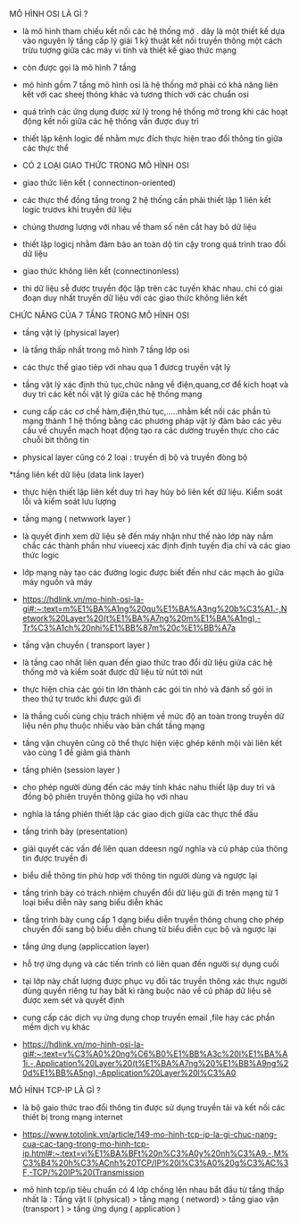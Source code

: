MÔ HÌNH OSI LÀ GÌ ?
* là mô hình tham chiếu kết nối các hệ thống mở . dây là một thiết kế dựa vào nguyên lý tầng cấp lý giải 1 kỹ thuật kết nối truyền thông một cách trừu tượng giữa các máy vi tính và thiết kế giao thức mạng
* còn được gọi là mô hình 7 tầng
* mô hình gồm 7 tầng mô hình osi là hệ thống mở phải có khả năng liên kết với cac sheej thóng khác và tương thích với các chuẩn osi
*  quá trình các ứng dụng được xử lý trong hệ thống mở trong khi các hoạt động kết nối giữa các hệ thống vẫn được duy trì
*  thiết lập kênh logic đề nhằm mực đích thực hiện trao đổi thông tin giữa các thực thể

*  CÓ 2 LOẠI GIAO THỨC TRONG MÔ HÌNH OSI
*  giao thức liên kết ( connectinon-oriented)
*  các thực thể đồng tầng trong 2 hệ thống cần phải thiết lập 1 liên kết logic trươvs khi truyền dữ liệu
*  chúng thương lượng với nhau về tham số nên cắt hay bỏ dữ liệu
*  thiết lập logicj nhằm đảm bảo an toàn dộ tin cậy trong quá trình trao đổi dữ liệu
*  giao thức không liên kết (connectinonless)
*  thì dữ liệu sễ được truyền độc lập trên các tuyến khác nhau. chỉ có giai đoạn duy nhất truyền dữ liệu với các giao thức không liên kết

CHỨC NĂNG CỦA 7 TẦNG TRONG MÔ HÌNH OSI

* tầng vật lý (physical layer)
* là tầng thấp nhất trong mô hình 7 tầng lớp osi
* các thực thể giao tiêp với nhau  qua 1 đươcg truyền vật lý
* tầng vật lý xác định thủ tục,chức năng về điện,quang,cơ để kich hoạt và duy trì các kết nối vật lý giữa các hệ thống mạng
* cung cấp các cơ chế hàm,điện,thủ tục,.....nhằm kết nối các phần tủ mạng thành 1 hệ thống bằng các phương pháp vật lý đảm bảo các yêu cầu về chuyển mạch hoạt động tạo ra các dường truyền thực cho các chuỗi bit thông tin

* physical layer cũng có 2 loại : truyền dị bộ và truyền đòng bộ

*tầng liên kết dữ liệu (data link layer)
* thực hiện thiết lập liên kết duy trì hay hủy bỏ liên kết dữ liệu. Kiểm soát lỗi và kiểm soát lưu lượng

* tầng mạng ( netwwork layer )
* là quyết định xem dữ liệu sẽ đến máy nhận như thế nào lớp này nắm chắc các thành phần như viueecj xác định định tuyến địa chỉ và các giao thức logic
* lớp mạng này tạo các đường logic được biết đến như các mạch ảo giữa máy nguồn và máy 
* https://hdlink.vn/mo-hinh-osi-la-gi#:~:text=m%E1%BA%A1ng%20qu%E1%BA%A3ng%20b%C3%A1.-,Network%20Layer%20(t%E1%BA%A7ng%20m%E1%BA%A1ng),-Tr%C3%A1ch%20nhi%E1%BB%87m%20c%E1%BB%A7a

* tầng vận chuyển ( transport layer )
* là tầng cao nhất liên quan đến giao thức trao đổi dữ liệu giữa các hệ thống mở và kiểm soát được dữ liệu từ nút tới nút
* thực hiện chia các gói tin lớn thành các gói tin nhỏ và đánh số gói in theo thứ tự trước khi được gửi đi
* là thầng cuối cùng  chịu trách nhiệm về mức độ an toàn trong truyền dữ liệu nên phụ thuộc nhiều vào bản chất tầng mạng
* tầng vận chuyên cũng cõ thể thực hiện việc ghép kênh mội vài liên kết vào cùng 1 để giảm giá thành

* tầng phiên (session layer )
* cho phép người dùng đến các máy tính khác nahu thiết lập duy trì và đồng bộ phiên truyền thông giữa họ với nhau
* nghĩa là tầng phiên thiết lập các giao dịch giữa các thực thể đầu

* tầng trình bày (presentation)
* giải quyết các vấn đề liên quan ddeesn ngữ nghĩa và cú pháp của thông tin được truyền đi
* biểu diễ thông tin phù hơp với thông tin người dùng và ngược lại
* tầng trình bày có trách nhiệm chuyển đổi dữ liệu  gửi đi trên mạng từ 1 loại biểu diễn này sang biểu diễn khác
* tầng trình bày cung cấp 1 dạng biểu diễn truyền thông chung cho phép chuyển đổi sang bộ biểu diễn chung từ biểu diễn cục bộ và ngược lại

* tầng ứng dụng (appliccation layer)
* hỗ trợ ứng dụng và các tiến trình  có liên quan đến người sự dụng cuối
* tại lớp này chất lượng được phục vụ đối tác truyền thông xác thực người dùng quyền riêng tư hay bất kì ràng buộc nào về cú pháp dữ liệu sẽ được xem sét và quyết định
* cung cấp các dịch vụ ứng dụng chop truyền email ,file hay các phần mềm dịch vụ khác
* https://hdlink.vn/mo-hinh-osi-la-gi#:~:text=v%C3%A0%20ng%C6%B0%E1%BB%A3c%20l%E1%BA%A1i.-,Application%20Layer%20(t%E1%BA%A7ng%20%E1%BB%A9ng%20d%E1%BB%A5ng),-Application%20Layer%20l%C3%A0




MÔ HÌNH TCP-IP LÀ GÌ ?
* là bộ gaio thức trao đổi thông tin được sử dụng truyền tải và kết nối các thiết bị trong mạng internet
* https://www.totolink.vn/article/149-mo-hinh-tcp-ip-la-gi-chuc-nang-cua-cac-tang-trong-mo-hinh-tcp-ip.html#:~:text=vi%E1%BA%BFt%20n%C3%A0y%20nh%C3%A9.-,M%C3%B4%20h%C3%ACnh%20TCP/IP%20l%C3%A0%20g%C3%AC%3F,-TCP/%20IP%20(Transmission

* mô hình tcp/ip tiêu chuẩn có 4 lớp chồng lên nhau bắt đầu từ tầng thấp nhất là : Tầng vật lí (physical) > tầng mạng ( netword) > tầng giao vận (transport ) > tầng ứng dụng ( application )




